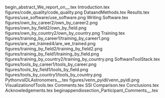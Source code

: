 begin_abstract_We_report_on__.tex
Introduction.tex
figures/code_quality/code_quality.png
DataandMethods.tex
Results.tex
figures/use_software/use_software.png
Writing Software.tex
figures/own_by_career2/own_by_career2.png
figures/own_by_field2/own_by_field.png
figures/own_by_country2/own_by_country.png
Training.tex
figures/training_by_career1/training_by_career1.png
figures/are_we_trained4/are_we_trained.png
figures/training_by_field2/training_by_field2.png
figures/training_by_field1/training_by_field.png
figures/training_by_country2/training_by_country.png
SoftwareToolStack.tex
figures/tools_by_career1/tools_by_career.png
figures/tools_by_field1/tools_by_field.png
figures/tools_by_country1/tools_by_country.png
PythonvsIDLAstronomers__.tex
figures/venn_pyidl/venn_pyidl.png
VisualizationofTools.tex
Comments.tex
SSI Comparison.tex
Conclusions.tex
Acknowledgements.tex
beginappendixsection_Participant_Comments__.tex
